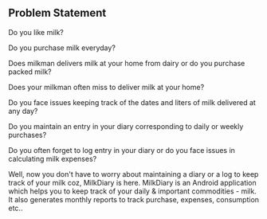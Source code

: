 ## Problem Statement
Do you like milk?

Do you purchase milk everyday?

Does milkman delivers milk at your home from dairy or do you purchase packed milk? 

Does your milkman often miss to deliver milk at your home?

Do you face issues keeping track of the dates and liters of milk delivered at any day?

Do you maintain an entry in your diary corresponding to daily or weekly purchases?

Do you often forget to log entry in your diary or do you face issues in calculating milk expenses?

Well, now you don't have to worry about maintaining a diary or a log to keep track of your milk coz, MilkDiary is here. 
MilkDiary is an Android application which helps you to keep track of your daily & important commodities - milk. It also generates monthly reports to track purchase, expenses, consumption etc..
